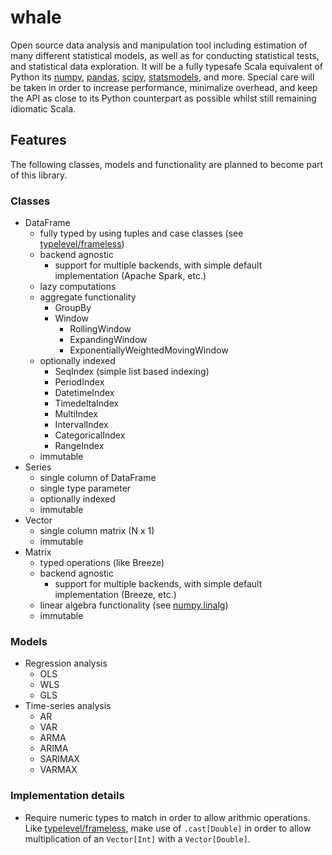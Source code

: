 # whale

Open source data analysis and manipulation tool including estimation of many different statistical models, as well as for conducting statistical tests, and statistical data exploration. It will be a fully typesafe Scala equivalent of Python its [numpy](https://numpy.org/doc/stable/index.html), [pandas](https://pandas.pydata.org), [scipy](https://www.scipy.org), [statsmodels](https://www.statsmodels.org/stable/index.html), and more. Special care will be taken in order to increase performance, minimalize overhead, and keep the API as close to its Python counterpart as possible whilst still remaining idiomatic Scala.

## Features
The following classes, models and functionality are planned to become part of this library. 

### Classes
  * DataFrame
    * fully typed by using tuples and case classes (see [typelevel/frameless](https://github.com/typelevel/frameless))
    * backend agnostic 
      * support for multiple backends, with simple default implementation (Apache Spark, etc.)
    * lazy computations
    * aggregate functionality
      * GroupBy
      * Window
        * RollingWindow
        * ExpandingWindow
        * ExponentiallyWeightedMovingWindow
    * optionally indexed
      * SeqIndex (simple list based indexing)
      * PeriodIndex
      * DatetimeIndex
      * TimedeltaIndex
      * MultiIndex
      * IntervalIndex
      * CategoricalIndex
      * RangeIndex
    * immutable
  * Series 
    * single column of DataFrame
    * single type parameter
    * optionally indexed
    * immutable
  * Vector
    * single column matrix (N x 1)
    * immutable
  * Matrix
    * typed operations (like Breeze)
    * backend agnostic 
      * support for multiple backends, with simple default implementation (Breeze, etc.)
    * linear algebra functionality (see [numpy.linalg](https://numpy.org/doc/stable/reference/routines.linalg.html))
    * immutable
 
### Models
  * Regression analysis
    * OLS
    * WLS
    * GLS
  * Time-series analysis
    * AR
    * VAR
    * ARMA
    * ARIMA
    * SARIMAX
    * VARMAX
    
### Implementation details
  * Require numeric types to match in order to allow arithmic operations. Like [typelevel/frameless](https://github.com/typelevel/frameless), make use of `.cast[Double]` in order to allow multiplication of an `Vector[Int]` with a `Vector[Double]`. 
